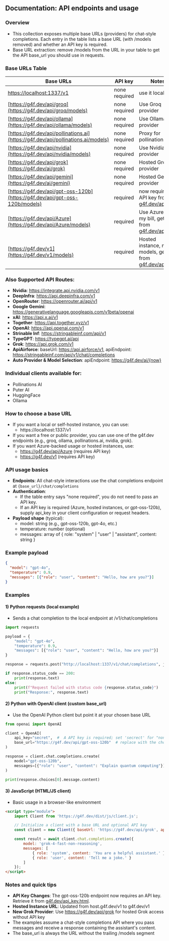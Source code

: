 ## Documentation: API endpoints and usage

### Overview
- This collection exposes multiple base URLs (providers) for chat-style completions. Each entry in the table lists a base URL (with /models removed) and whether an API key is required.
- Base URL extraction: remove /models from the URL in your table to get the API base_url you should use in requests.

### Base URLs Table
| Base URLs | API key | Notes |
| --- | --- | --- |
| [https://localhost:1337/v1](https://localhost:1337/v1/models) | none required | use it locally |
| [https://g4f.dev/api/groq](https://g4f.dev/api/groq/models) | none required | Use Groq provider |
| [https://g4f.dev/api/ollama](https://g4f.dev/api/ollama/models) | none required | Use Ollama provider |
| [https://g4f.dev/api/pollinations.ai](https://g4f.dev/api/pollinations.ai/models) | none required | Proxy for pollinations.ai |
| [https://g4f.dev/api/nvidia](https://g4f.dev/api/nvidia/models) | none required | Use Nvidia provider |
| [https://g4f.dev/api/grok](https://g4f.dev/ai/grok) | none required | Hosted Grok provider |
| [https://g4f.dev/api/gemini](https://g4f.dev/ai/gemini) | none required | Hosted Gemini provider |
| [https://g4f.dev/api/gpt-oss-120b](https://g4f.dev/api/gpt-oss-120b/models) | required | now requires API key from [g4f.dev/api_key](https://g4f.dev/api_key.html) |
| [https://g4f.dev/api/Azure](https://g4f.dev/api/Azure/models) | required | Use Azure on my bill, get key from [g4f.dev/api_key](https://g4f.dev/api_key.html) |
| [https://g4f.dev/v1](https://g4f.dev/v1/models) | required | Hosted instance, many models, get key from [g4f.dev/api_key](https://g4f.dev/api_key.html) |

### Also Supported API Routes:
- **Nvidia**: https://integrate.api.nvidia.com/v1
- **DeepInfra**: https://api.deepinfra.com/v1
- **OpenRouter**: https://openrouter.ai/api/v1
- **Google Gemini**: https://generativelanguage.googleapis.com/v1beta/openai
- **xAI**: https://api.x.ai/v1
- **Together**: https://api.together.xyz/v1
- **OpenAI**: https://api.openai.com/v1
- **Strinable Inf**: https://stringableinf.com/api/v1
- **TypeGPT**: https://typegpt.ai/api
- **Grok**: https://api.grok.com/v1
- **ApiAirforce**: baseUrl: https://api.airforce/v1, apiEndpoint: https://stringableinf.com/api/v1/chat/completions
- **Auto Provider & Model Selection**: apiEndpoint: https://g4f.dev/ai/{now}

### Individual clients available for:
- Pollinations AI
- Puter AI  
- HuggingFace
- Ollama

### How to choose a base URL
- If you want a local or self-hosted instance, you can use:
  - https://localhost:1337/v1
- If you want a free or public provider, you can use one of the g4f.dev endpoints (e.g., groq, ollama, pollinations.ai, nvidia, grok).
- If you want Azure-backed usage or hosted instances, use:
  - https://g4f.dev/api/Azure (requires API key)
  - https://g4f.dev/v1 (requires API key)

### API usage basics
- **Endpoints**: All chat-style interactions use the chat completions endpoint at `{base_url}/chat/completions`
- **Authentication**:
  - If the table entry says "none required", you do not need to pass an API key.
  - If an API key is required (Azure, hosted instances, or gpt-oss-120b), supply api_key in your client configuration or request headers.
- **Payload shape** (typical):
  - model: string (e.g., gpt-oss-120b, gpt-4o, etc.)
  - temperature: number (optional)
  - messages: array of { role: "system" | "user" | "assistant", content: string }

### Example payload
```json
{
  "model": "gpt-4o",
  "temperature": 0.9,
  "messages": [{"role": "user", "content": "Hello, how are you?"}]
}
```

### Examples

#### 1) Python requests (local example)
- Sends a chat completion to the local endpoint at /v1/chat/completions

```python
import requests

payload = {
    "model": "gpt-4o",
    "temperature": 0.9,
    "messages": [{"role": "user", "content": "Hello, how are you?"}]
}

response = requests.post("http://localhost:1337/v1/chat/completions", json=payload)

if response.status_code == 200:
    print(response.text)
else:
    print(f"Request failed with status code {response.status_code}")
    print("Response:", response.text)
```

#### 2) Python with OpenAI client (custom base_url)
- Use the OpenAI Python client but point it at your chosen base URL

```python
from openai import OpenAI

client = OpenAI(
    api_key="secret",  #  A API key is required; set 'secrect' for "none required api_key" providers
    base_url="https://g4f.dev/api/gpt-oss-120b"  # replace with the chosen base_url
)

response = client.chat.completions.create(
    model="gpt-oss-120b",
    messages=[{"role": "user", "content": "Explain quantum computing"}],
)

print(response.choices[0].message.content)
```

#### 3) JavaScript (HTML/JS client)
- Basic usage in a browser-like environment

```html
<script type="module">
    import Client from 'https://g4f.dev/dist/js/client.js';

    // Initialize a client with a base URL and optional API key
    const client = new Client({ baseUrl: 'https://g4f.dev/api/grok', apiKey: 'secret' });

    const result = await client.chat.completions.create({
        model: 'grok-4-fast-non-reasoning',
        messages: [
            { role: 'system', content: 'You are a helpful assistant.' },
            { role: 'user', content: 'Tell me a joke.' }
        ]
    });
</script>
```

### Notes and quick tips
- **API Key Changes**: The gpt-oss-120b endpoint now requires an API key. Retrieve it from [g4f.dev/api_key.html](https://g4f.dev/api_key.html).
- **Hosted Instance URL**: Updated from host.g4f.dev/v1 to g4f.dev/v1
- **New Grok Provider**: Use https://g4f.dev/api/grok for hosted Grok access without API key
- The examples assume a chat-style completions API where you pass messages and receive a response containing the assistant's content.
- The base_url is always the URL without the trailing /models segment